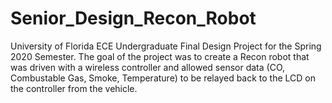 # Senior_Design_Recon_Robot

University of Florida ECE Undergraduate Final Design Project for the Spring 2020 Semester. The goal of the project was to create a Recon robot that was driven with a wireless controller and allowed sensor data (CO, Combustable Gas, Smoke, Temperature) to be relayed back to the LCD on the controller from the vehicle. 

